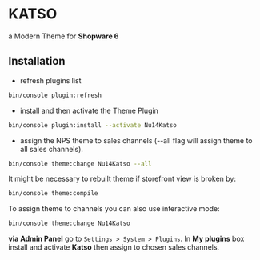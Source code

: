 # KATSO
a Modern Theme for **Shopware 6**

## Installation
- refresh plugins list
```bash
bin/console plugin:refresh
```

- install and then activate the Theme Plugin
```bash
bin/console plugin:install --activate Nu14Katso
```

- assign the NPS theme to sales channels (--all flag will assign theme to all sales channels).
```bash
bin/console theme:change Nu14Katso --all
```

It might be necessary to rebuilt theme if storefront view is broken by:
```bash
bin/console theme:compile 
```

To assign theme to channels you can also use interactive mode:
```bash
bin/console theme:change Nu14Katso
```

**via Admin Panel** go to `Settings > System > Plugins`.
In **My plugins** box install and activate **Katso** then assign to chosen sales channels.
